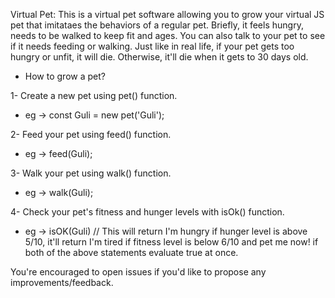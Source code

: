 Virtual Pet: This is a virtual pet software allowing you to grow your virtual JS pet that imitataes the behaviors of a regular pet. Briefly, it feels hungry, needs to be walked to keep fit and ages. You can also talk to your pet to see if it needs feeding or walking. Just like in real life, if your pet gets too hungry or unfit, it will die. Otherwise, it'll die when it gets to 30 days old.

- How to grow a pet?

1- Create a new pet using pet() function.
- eg -> const Guli = new pet('Guli');

2- Feed your pet using feed() function.
- eg -> feed(Guli);

3- Walk your pet using walk() function.
- eg -> walk(Guli);

4- Check your pet's fitness and hunger levels with isOk() function.
- eg -> isOK(Guli) // This will return I'm hungry if hunger level is above 5/10, it'll return I'm tired if fitness level is below 6/10 and pet me now! if both of the above statements evaluate true at once.

You're encouraged to open issues if you'd like to propose any improvements/feedback.
